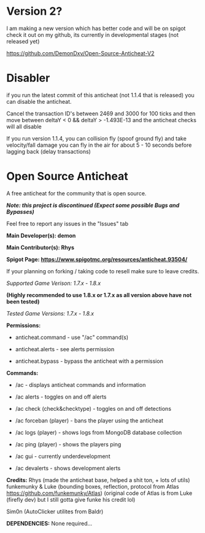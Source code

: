 # Version 2?
I am making a new version which has better code and will be on spigot check it out on my github, its currently in developmental stages (not released yet)

https://github.com/DemonDxv/Open-Source-Anticheat-V2

# Disabler

if you run the latest commit of this anticheat (not 1.1.4 that is released) you can disable the anticheat.

Cancel the transaction ID's between 2469 and 3000 for 100 ticks and then move between deltaY < 0 && deltaY > -1.493E-13 and the anticheat checks will all disable

If you run version 1.1.4, you can collision fly (spoof ground fly) and take velocity/fall damage you can fly in the air for about 5 - 10 seconds before lagging back
(delay transactions)

# Open Source Anticheat
A free anticheat for the community that is open source.

***Note: this project is discontinued (Expect some possible Bugs and Bypasses)***
 
Feel free to report any issues in the "Issues" tab
 
****Main Developer(s): demon****

****Main Contributor(s): Rhys****

**Spigot Page: https://www.spigotmc.org/resources/anticheat.93504/**

If your planning on forking / taking code to resell make sure to leave credits.


*Supported Game Verison: 1.7.x - 1.8.x*

**(Highly recommended to use 1.8.x or 1.7.x as all version above have not been tested)**

*Tested Game Versions: 1.7.x - 1.8.x*


**Permissions:**

* anticheat.command - use "/ac" command(s)

* anticheat.alerts - see alerts permission

* anticheat.bypass - bypass the anticheat with a permission

**Commands:**

* /ac - displays anticheat commands and information

* /ac alerts - toggles on and off alerts

* /ac check (check&checktype) - toggles on and off detections

* /ac forceban (player) - bans the player using the anticheat

* /ac logs (player) - shows logs from MongoDB database collection

* /ac ping (player) - shows the players ping

* /ac gui - currently underdevelopment

* /ac devalerts - shows development alerts


**Credits:**
Rhys (made the anticheat base, helped a shit ton, + lots of utils)
funkemunky & Luke (bounding boxes, reflection, protocol from Atlas https://github.com/funkemunky/Atlas) 
(original code of Atlas is from Luke (firefly dev) but I still gotta give funke his credit lol)

Sim0n (AutoClicker utilites from Baldr)


**DEPENDENCIES:**
None required...
